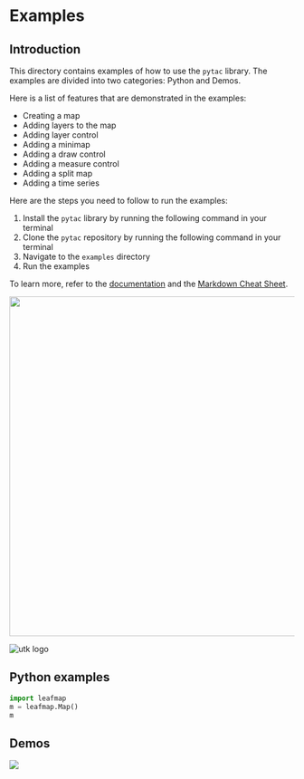 # Examples

## Introduction

This directory contains examples of how to use the `pytac` library. The examples are divided into two categories: Python and Demos.

Here is a list of features that are demonstrated in the examples:

- Creating a map
- Adding layers to the map
- Adding layer control
- Adding a minimap
- Adding a draw control
- Adding a measure control
- Adding a split map
- Adding a time series

Here are the steps you need to follow to run the examples:

1. Install the `pytac` library by running the following command in your terminal
2. Clone the `pytac` repository by running the following command in your terminal
3. Navigate to the `examples` directory
4. Run the examples

To learn more, refer to the [documentation](https://leafmap.org) and the [Markdown Cheat Sheet](https://github.com/adam-p/markdown-here/wiki/Markdown-Cheatsheet).

<img src="https://brand.utk.edu/wp-content/uploads/2019/02/University-CenteredLogo-RGB.png" width="600" />

![utk logo](images/logo.jpg)

## Python examples

```python
import leafmap
m = leafmap.Map()
m
```

## Demos
![](https://media.giphy.com/media/S1N2zUokK7jiM/giphy.gif?cid=790b7611ut1sjkg5b4ujphz29imsj3kasupnbwykn513olzy&ep=v1_gifs_search&rid=giphy.gif&ct=g)